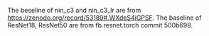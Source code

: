 
The beseline of nin_c3 and nin_c3_lr are from https://zenodo.org/record/53189#.WXdeS4iGPSF. 
The baseline of ResNet18, ResNet50 are from fb.resnet.torch commit 500b698.